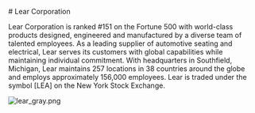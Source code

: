 # Lear Corporation

Lear Corporation is ranked #151 on the Fortune 500 with world-class products designed, engineered and manufactured by a diverse team of talented employees. As a leading supplier of automotive seating and electrical, Lear serves its customers with global capabilities while maintaining individual commitment. With headquarters in Southfield, Michigan, Lear maintains 257 locations in 38 countries around the globe and employs approximately 156,000 employees. Lear is traded under the symbol [LEA] on the New York Stock Exchange.

![lear_gray.png]({{site.baseurl}}/_clients/lear_gray.png)